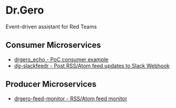 # Dr.Gero
Event-driven assistant for Red Teams

## Consumer Microservices
- [drgero_echo - PoC consumer example](https://github.com/n0ncetonic/drgero_echo)
- [dg-slackfeedr - Post RSS/Atom feed updates to Slack Webhook](https://github.com/n0ncetonic/dg-slackfeedr)

## Producer Microservices
- [drgero-feed-monitor - RSS/Atom feed monitor](https://github.com/n0ncetonic/drgero-feed-monitor)
